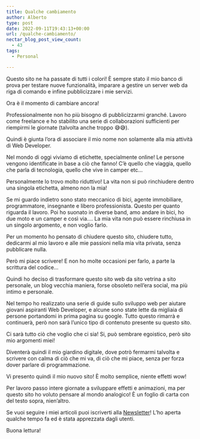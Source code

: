 ```yaml
---
title: Qualche cambiamento
author: Alberto
type: post
date: 2022-09-11T19:43:13+00:00
url: /qualche-cambiamento/
nectar_blog_post_view_count:
  - 43
tags:
  - Personal

---
```

Questo sito ne ha passate di tutti i colori! È sempre stato il mio banco di prova per testare nuove funzionalità, imparare a gestire un server web da riga di comando e infine pubblicizzare i mie servizi.

Ora è il momento di cambiare ancora!

Professionalmente non ho più bisogno di pubblicizzarmi granché. Lavoro come freelance e ho stabilito una serie di collaborazioni sufficienti per riempirmi le giornate (talvolta anche troppo 😅😅).

Quindi è giunta l&#8217;ora di associare il mio nome non solamente alla mia attività di Web Developer.

Nel mondo di oggi viviamo di etichette, specialmente online! Le persone vengono identificate in base a ciò che fanno! C&#8217;è quello che viaggia, quello che parla di tecnologia, quello che vive in camper etc&#8230;

Personalmente lo trovo molto riduttivo! La vita non si può rinchiudere dentro una singola etichetta, almeno non la mia!

Se mi guardo indietro sono stato meccanico di bici, agente immobiliare, programmatore, insegnante e libero professionista. Questo per quanto riguarda il lavoro. Poi ho suonato in diverse band, amo andare in bici, ho due moto e un camper e così via&#8230;. La mia vita non può essere rinchiusa in un singolo argomento, e non voglio farlo.

Per un momento ho pensato di chiudere questo sito, chiudere tutto, dedicarmi al mio lavoro e alle mie passioni nella mia vita privata, senza pubblicare nulla.

Però mi piace scrivere! E non ho molte occasioni per farlo, a parte la scrittura del codice&#8230;

Quindi ho deciso di trasformare questo sito web da sito vetrina a sito personale, un blog vecchia maniera, forse obsoleto nell&#8217;era social, ma più intimo e personale.

Nel tempo ho realizzato una serie di guide sullo sviluppo web per aiutare giovani aspiranti Web Developer, e alcune sono state lette da migliaia di persone portandomi in prima pagina su google. Tutto questo rimarrà e continuerà, però non sarà l&#8217;unico tipo di contenuto presente su questo sito.

Ci sarà tutto ciò che voglio che ci sia! Si, può sembrare egoistico, però sito mio argomenti miei!

Diventerà quindi il mio giardino digitale, dove potrò fermarmi talvolta e scrivere con calma di ciò che mi va, di ciò che mi piace, senza per forza dover parlare di programmazione.

Vi presento quindi il mio nuovo sito! È molto semplice, niente effetti wow!

Per lavoro passo intere giornate a sviluppare effetti e animazioni, ma per questo sito ho voluto pensare al mondo analogico! È un foglio di carta con del testo sopra, nien&#8217;altro.

Se vuoi seguire i miei articoli puoi iscriverti alla [Newsletter][1]! L&#8217;ho aperta qualche tempo fa ed è stata apprezzata dagli utenti.

Buona lettura!

 [1]: https://albertoreineri.it/iscriviti-alla-newsletter/